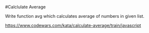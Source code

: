 #Calclulate Average

Write function avg which calculates average of numbers in given list.

https://www.codewars.com/kata/calculate-average/train/javascript